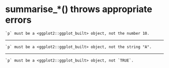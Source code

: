 # summarise_*() throws appropriate errors

    `p` must be a <ggplot2::ggplot_built> object, not the number 10.

---

    `p` must be a <ggplot2::ggplot_built> object, not the string "A".

---

    `p` must be a <ggplot2::ggplot_built> object, not `TRUE`.

